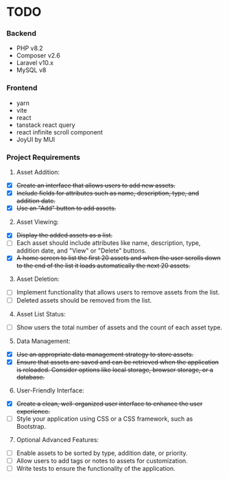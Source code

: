 # TODO

### Backend
- PHP v8.2
- Composer v2.6
- Laravel v10.x
- MySQL v8

### Frontend
- yarn
- vite
- react
- tanstack react query
- react infinite scroll component
- JoyUI by MUI

### Project Requirements
1. Asset Addition:

- [x] ~~Create an interface that allows users to add new assets.~~
- [x] ~~Include fields for attributes such as name, description, type, and addition date.~~
- [x] ~~Use an "Add" button to add assets.~~

2. Asset Viewing:
- [x] ~~Display the added assets as a list.~~
- [ ] Each asset should include attributes like name, description, type, addition date, and "View" or "Delete" buttons.
- [x] ~~A home screen to list the first 20 assets and when the user scrolls down to the end of the list it loads automatically the next 20 assets.~~

3. Asset Deletion:
- [ ] Implement functionality that allows users to remove assets from the list.
- [ ] Deleted assets should be removed from the list.

4. Asset List Status:
- [ ] Show users the total number of assets and the count of each asset type.

5. Data Management:
- [x] ~~Use an appropriate data management strategy to store assets.~~
- [x] ~~Ensure that assets are saved and can be retrieved when the application is reloaded. Consider options like local storage, browser storage, or a database.~~

6. User-Friendly Interface:
- [x] ~~Create a clean, well-organized user interface to enhance the user experience.~~
- [ ] Style your application using CSS or a CSS framework, such as Bootstrap.

7. Optional Advanced Features:
- [ ] Enable assets to be sorted by type, addition date, or priority.
- [ ] Allow users to add tags or notes to assets for customization.
- [ ] Write tests to ensure the functionality of the application.